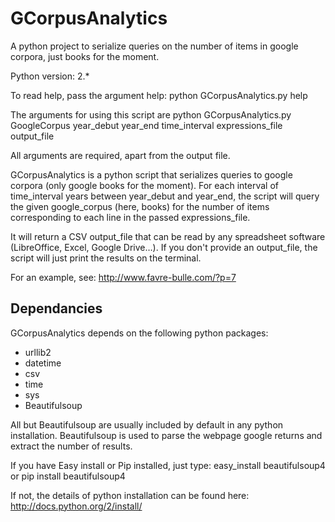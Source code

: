 GCorpusAnalytics
================

A python project to serialize queries on the number of items in google corpora, just books for the moment.

Python version: 2.*

To read help, pass the argument help:
python GCorpusAnalytics.py help

The arguments for using this script are
python GCorpusAnalytics.py GoogleCorpus year_debut year_end time_interval expressions_file output_file

All arguments are required, apart from the output file.

GCorpusAnalytics is a python script that serializes queries to google corpora (only google books for the moment). For each interval of time_interval years between year_debut and year_end, the script will query the given google_corpus (here, books) for the number of items corresponding to each line in the passed expressions_file.

It will return a CSV output_file that can be read by any spreadsheet software (LibreOffice, Excel, Google Drive…). If you don't provide an output_file, the script will just print the results on the terminal.

For an example, see: http://www.favre-bulle.com/?p=7

Dependancies
------------

GCorpusAnalytics depends on the following python packages:
- urllib2
- datetime
- csv
- time
- sys
- Beautifulsoup

All but Beautifulsoup are usually included by default in any python installation. Beautifulsoup is used to parse the webpage google returns and extract the number of results.

If you have Easy install or Pip installed, just type:
easy_install beautifulsoup4
or
pip install beautifulsoup4

If not, the details of python installation can be found here:
http://docs.python.org/2/install/